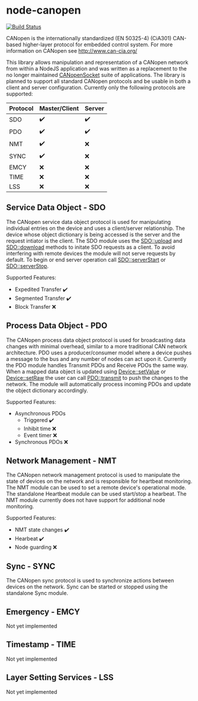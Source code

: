 # node-canopen
[![Build Status](https://travis-ci.org/DaxBot/node-canopen.svg?branch=master)](https://travis-ci.org/DaxBot/node-canopen)

CANopen is the internationally standardized (EN 50325-4) (CiA301) CAN-based higher-layer protocol for embedded control system. For more information on CANopen see http://www.can-cia.org/

This library allows manipulation and representation of a CANopen network from within a NodeJS application and was written as a replacement to the no longer maintained [CANopenSocket](https://github.com/CANopenNode/CANopenSocket) suite of applications. The library is planned to support all standard CANopen protocols and be usable in both a client and server configuration.  Currently only the following protocols are supported:

 Protocol | Master/Client | Server
 -------- | ------ | ------
 SDO | :heavy_check_mark: | :heavy_check_mark:
 PDO | :heavy_check_mark: | :heavy_check_mark:
 NMT | :heavy_check_mark: | :x:
 SYNC | :heavy_check_mark: | :x:
 EMCY | :x: | :x:
 TIME | :x: | :x:
 LSS | :x: | :x:
 
## Service Data Object - SDO
The CANopen service data object protocol is used for manipulating individual entries on the device and uses a client/server relationship.  The device whose object dictionary is being accessed is the server and the request intiator is the client. The SDO module uses the [SDO::upload](https://daxbot.github.io/node-canopen/#sdoupload) and [SDO::download](https://daxbot.github.io/node-canopen/#sdoupload) methods to initate SDO requests as a client.  To avoid interfering with remote devices the module will not serve requests by default. To begin or end server operation call [SDO::serverStart](https://daxbot.github.io/node-canopen/#sdoserverstop) or [SDO::serverStop](https://daxbot.github.io/node-canopen/#sdoserverstop).

Supported Features:
 - Expedited Transfer :heavy_check_mark:
 - Segmented Transfer :heavy_check_mark:
 - Block Transfer :x:

## Process Data Object - PDO
The CANopen process data object protocol is used for broadcasting data changes with minimal overhead, similar to a more traditional CAN network architecture. PDO uses a producer/consumer model where a device pushes a message to the bus and any number of nodes can act upon it.  Currently the PDO module handles Transmit PDOs and Receive PDOs the same way.  When a mapped data object is updated using [Device::setValue](https://daxbot.github.io/node-canopen/#devicesetvalue) or [Device::setRaw](https://daxbot.github.io/node-canopen/#devicesetraw) the user can call [PDO::transmit](https://daxbot.github.io/node-canopen/#pdotransmit) to push the changes to the network.  The module will automatically process incoming PDOs and update the object dictionary accordingly.

Supported Features:
 - Asynchronous PDOs
    - Triggered :heavy_check_mark:
    - Inhibit time :x:
    - Event timer :x:
 - Synchronous PDOs :x:

## Network Management - NMT
The CANopen network management protocol is used to manipulate the state of devices on the network and is responsible for heartbeat monitoring.  The NMT module can be used to set a remote device's operational mode.  The standalone Heartbeat module can be used start/stop a hearbeat.  The NMT module currently does not have support for additional node monitoring.

Supported Features:
 - NMT state changes :heavy_check_mark:
 - Hearbeat :heavy_check_mark:
 - Node guarding :x:

## Sync - SYNC
The CANopen sync protocol is used to synchronize actions between devices on the network.  Sync can be started or stopped using the standalone Sync module.

## Emergency - EMCY
Not yet implemented

##  Timestamp - TIME
Not yet implemented

## Layer Setting Services - LSS
Not yet implemented